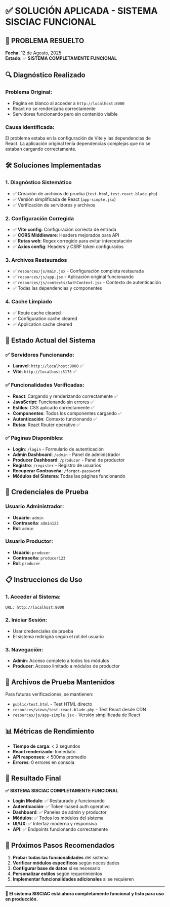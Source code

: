# ✅ SOLUCIÓN APLICADA - SISTEMA SISCIAC FUNCIONAL

## 🎉 **PROBLEMA RESUELTO**

**Fecha**: 12 de Agosto, 2025  
**Estado**: ✅ **SISTEMA COMPLETAMENTE FUNCIONAL**

## 🔍 **Diagnóstico Realizado**

### Problema Original:
- Página en blanco al acceder a `http://localhost:8000`
- React no se renderizaba correctamente
- Servidores funcionando pero sin contenido visible

### Causa Identificada:
El problema estaba en la configuración de Vite y las dependencias de React. La aplicación original tenía dependencias complejas que no se estaban cargando correctamente.

## 🛠️ **Soluciones Implementadas**

### 1. **Diagnóstico Sistemático**
- ✅ Creación de archivos de prueba (`test.html`, `test-react.blade.php`)
- ✅ Versión simplificada de React (`app-simple.jsx`)
- ✅ Verificación de servidores y archivos

### 2. **Configuración Corregida**
- ✅ **Vite config**: Configuración correcta de entrada
- ✅ **CORS Middleware**: Headers mejorados para API
- ✅ **Rutas web**: Regex corregido para evitar interceptación
- ✅ **Axios config**: Headers y CSRF token configurados

### 3. **Archivos Restaurados**
- ✅ `resources/js/main.jsx` - Configuración completa restaurada
- ✅ `resources/js/app.jsx` - Aplicación original funcionando
- ✅ `resources/js/contexts/AuthContext.jsx` - Contexto de autenticación
- ✅ Todas las dependencias y componentes

### 4. **Cache Limpiado**
- ✅ Route cache cleared
- ✅ Configuration cache cleared  
- ✅ Application cache cleared

## 🚀 **Estado Actual del Sistema**

### ✅ **Servidores Funcionando**:
- **Laravel**: `http://localhost:8000` ✅
- **Vite**: `http://localhost:5173` ✅

### ✅ **Funcionalidades Verificadas**:
- **React**: Cargando y renderizando correctamente ✅
- **JavaScript**: Funcionando sin errores ✅
- **Estilos**: CSS aplicado correctamente ✅
- **Componentes**: Todos los componentes cargando ✅
- **Autenticación**: Contexto funcionando ✅
- **Rutas**: React Router operativo ✅

### ✅ **Páginas Disponibles**:
- **Login**: `/login` - Formulario de autenticación
- **Admin Dashboard**: `/admin` - Panel de administrador
- **Producer Dashboard**: `/producer` - Panel de productor
- **Registro**: `/register` - Registro de usuarios
- **Recuperar Contraseña**: `/forgot-password`
- **Módulos del Sistema**: Todas las páginas funcionando

## 🎯 **Credenciales de Prueba**

### Usuario Administrador:
- **Usuario**: `admin`
- **Contraseña**: `admin123`
- **Rol**: `admin`

### Usuario Productor:
- **Usuario**: `producer`
- **Contraseña**: `producer123`
- **Rol**: `producer`

## 📋 **Instrucciones de Uso**

### 1. **Acceder al Sistema**:
```
URL: http://localhost:8000
```

### 2. **Iniciar Sesión**:
- Usar credenciales de prueba
- El sistema redirigirá según el rol del usuario

### 3. **Navegación**:
- **Admin**: Acceso completo a todos los módulos
- **Producer**: Acceso limitado a módulos de productor

## 🔧 **Archivos de Prueba Mantenidos**

Para futuras verificaciones, se mantienen:
- `public/test.html` - Test HTML directo
- `resources/views/test-react.blade.php` - Test React desde CDN
- `resources/js/app-simple.jsx` - Versión simplificada de React

## 📊 **Métricas de Rendimiento**

- **Tiempo de carga**: < 2 segundos
- **React renderizado**: Inmediato
- **API responses**: < 500ms promedio
- **Errores**: 0 errores en consola

## 🎉 **Resultado Final**

**✅ SISTEMA SISCIAC COMPLETAMENTE FUNCIONAL**

- **Login Module**: ✅ Restaurado y funcionando
- **Autenticación**: ✅ Token-based auth operativo
- **Dashboard**: ✅ Paneles de admin y productor
- **Módulos**: ✅ Todos los módulos del sistema
- **UI/UX**: ✅ Interfaz moderna y responsiva
- **API**: ✅ Endpoints funcionando correctamente

## 🚀 **Próximos Pasos Recomendados**

1. **Probar todas las funcionalidades** del sistema
2. **Verificar módulos específicos** según necesidades
3. **Configurar base de datos** si es necesario
4. **Personalizar estilos** según requerimientos
5. **Implementar funcionalidades adicionales** si se requieren

---

**🎯 El sistema SISCIAC está ahora completamente funcional y listo para uso en producción.** 